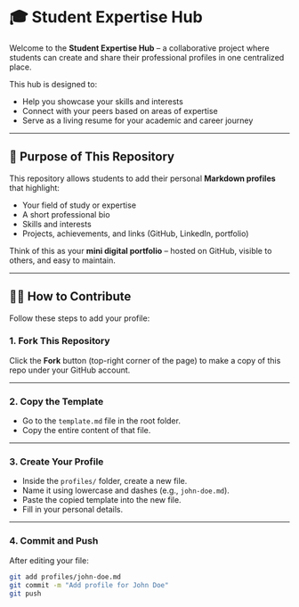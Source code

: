 # 🎓 Student Expertise Hub

Welcome to the **Student Expertise Hub** – a collaborative project where students can create and share their professional profiles in one centralized place.

This hub is designed to:
- Help you showcase your skills and interests
- Connect with your peers based on areas of expertise
- Serve as a living resume for your academic and career journey

---

## 🌟 Purpose of This Repository

This repository allows students to add their personal **Markdown profiles** that highlight:
- Your field of study or expertise
- A short professional bio
- Skills and interests
- Projects, achievements, and links (GitHub, LinkedIn, portfolio)

Think of this as your **mini digital portfolio** – hosted on GitHub, visible to others, and easy to maintain.

---

## 🧑‍💻 How to Contribute

Follow these steps to add your profile:

### 1. Fork This Repository

Click the **Fork** button (top-right corner of the page) to make a copy of this repo under your GitHub account.

---

### 2. Copy the Template

- Go to the `template.md` file in the root folder.
- Copy the entire content of that file.

---

### 3. Create Your Profile

- Inside the `profiles/` folder, create a new file.
- Name it using lowercase and dashes (e.g., `john-doe.md`).
- Paste the copied template into the new file.
- Fill in your personal details.

---

### 4. Commit and Push

After editing your file:

```bash
git add profiles/john-doe.md
git commit -m "Add profile for John Doe"
git push
